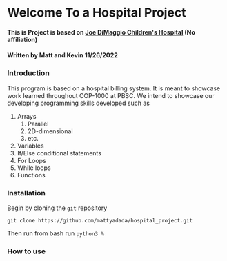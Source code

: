 # Welcome To a Hospital Project 
#### This is Project is based on [Joe DiMaggio Children's Hospital](https://www.jdch.com/) (No affiliation)
#### Written by Matt and Kevin 11/26/2022


### Introduction
This program is based on a hospital billing system. It is meant to showcase 
work learned throughout COP-1000 at PBSC. We intend to showcase our developing programming skills developed such as
1. Arrays
   1. Parallel 
   2. 2D-dimensional 
   3. etc.
2. Variables 
3. If/Else conditional statements
4. For Loops
5. While loops
6. Functions

### Installation 
Begin by cloning the `git` repository 

```
git clone https://github.com/mattyadada/hospital_project.git 
```
Then run from bash run `python3 %`

### How to use 

